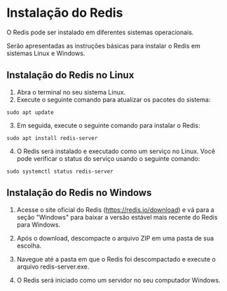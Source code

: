 # Instalação do Redis #

>
O Redis pode ser instalado em diferentes sistemas operacionais. 
>
> 
Serão apresentadas as instruções básicas para instalar o Redis em sistemas Linux e Windows.
>

## Instalação do Redis no Linux ##
>
1. Abra o terminal no seu sistema Linux.
1. Execute o seguinte comando para atualizar os pacotes do sistema:
```
sudo apt update
```
3. Em seguida, execute o seguinte comando para instalar o Redis:
```
sudo apt install redis-server
```
4. O Redis será instalado e executado como um serviço no Linux. Você pode verificar 
o status do serviço usando o seguinte comando:
```
sudo systemctl status redis-server
```
>

## Instalação do Redis no Windows ##
>
1. Acesse o site oficial do Redis (https://redis.io/download) e vá para a seção "Windows" para baixar a versão estável mais recente do Redis para Windows.

1. Após o download, descompacte o arquivo ZIP em uma pasta de sua escolha.

1. Navegue até a pasta em que o Redis foi descompactado e execute o arquivo redis-server.exe.

1. O Redis será iniciado como um servidor no seu computador Windows.
>
